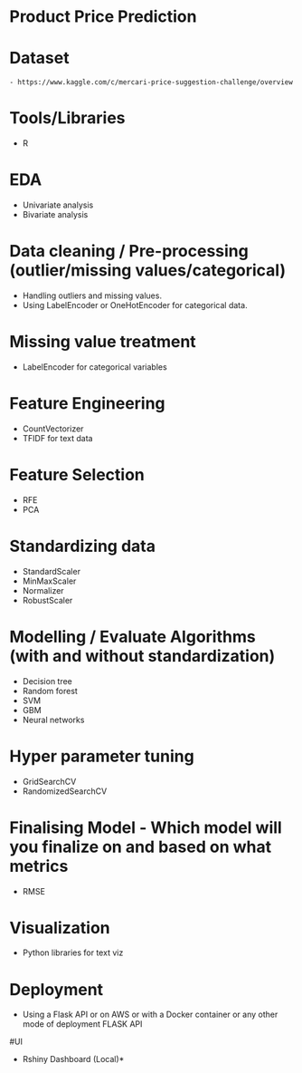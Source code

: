 # Product Price Prediction

# Dataset 
	- https://www.kaggle.com/c/mercari-price-suggestion-challenge/overview


# Tools/Libraries 
 - R


# EDA 
- Univariate analysis 
- Bivariate analysis



# Data cleaning / Pre-processing (outlier/missing values/categorical)  
- Handling outliers and missing values.
- Using LabelEncoder or OneHotEncoder for categorical data.

# Missing value treatment
- LabelEncoder for categorical variables


# Feature Engineering
- CountVectorizer 
- TFIDF for text data




# Feature Selection
- RFE
- PCA


# Standardizing data
- StandardScaler
- MinMaxScaler
- Normalizer
- RobustScaler 


# Modelling / Evaluate Algorithms (with and without standardization) 
- Decision tree
- Random forest
- SVM
- GBM
- Neural networks


# Hyper parameter tuning 
- GridSearchCV 
- RandomizedSearchCV



# Finalising Model - Which model will you finalize on and based on what metrics
 - RMSE


# Visualization 
- Python libraries for text viz


# Deployment 
- Using a Flask API or on AWS or with a Docker container or any other mode of deployment
FLASK API

#UI 
- Rshiny Dashboard (Local)*





